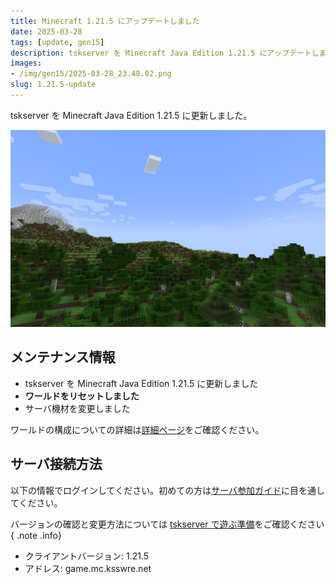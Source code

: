 ```yaml
---
title: Minecraft 1.21.5 にアップデートしました
date: 2025-03-28
tags: [update, gen15]
description: tskserver を Minecraft Java Edition 1.21.5 にアップデートしました。
images:
- /img/gen15/2025-03-28_23.48.02.png
slug: 1.21.5-update
---
```


tskserver を Minecraft Java Edition 1.21.5 に更新しました。
<!--more-->
![14世代目の風景](/img/gen14/2024-06-27_01.12.02.png)

## メンテナンス情報
- tskserver を Minecraft Java Edition 1.21.5 に更新しました
- **ワールドをリセットしました**
- サーバ機材を変更しました

ワールドの構成についての詳細は[詳細ページ](/worlds/gen15)をご確認ください。

## サーバ接続方法

以下の情報でログインしてください。初めての方は[サーバ参加ガイド](/introduction)に目を通してください。

バージョンの確認と変更方法については [tskserver で遊ぶ準備](/introduction/prepare)をご確認ください
{ .note .info}

* クライアントバージョン: 1.21.5
* アドレス: game.mc.ksswre.net
